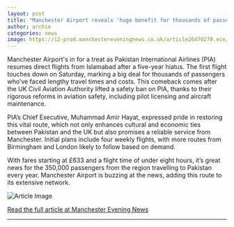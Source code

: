 ```yaml
---
layout: post
title: "Manchester Airport reveals 'huge benefit for thousands of passengers' after five year ban lifted"
author: archie
categories: news
image: https://i2-prod.manchestereveningnews.co.uk/article26470270.ece/ALTERNATES/s1200/1_Travel-getaway-from-Manchester-Airport.jpg
---
```

Manchester Airport's in for a treat as Pakistan International Airlines (PIA) resumes direct flights from Islamabad after a five-year hiatus. The first flight touches down on Saturday, marking a big deal for thousands of passengers who’ve faced lengthy travel times and costs. This comeback comes after the UK Civil Aviation Authority lifted a safety ban on PIA, thanks to their rigorous reforms in aviation safety, including pilot licensing and aircraft maintenance.

PIA’s Chief Executive, Muhammad Amir Hayat, expressed pride in restoring this vital route, which not only enhances cultural and economic ties between Pakistan and the UK but also promises a reliable service from Manchester. Initial plans include four weekly flights, with more routes from Birmingham and London likely to follow based on demand.

With fares starting at £633 and a flight time of under eight hours, it’s great news for the 350,000 passengers from the region travelling to Pakistan every year. Manchester Airport is buzzing at the news, adding this route to its extensive network.

![Article Image](https://i2-prod.manchestereveningnews.co.uk/article26470270.ece/ALTERNATES/s1200/1_Travel-getaway-from-Manchester-Airport.jpg)

[Read the full article at Manchester Evening News](https://www.manchestereveningnews.co.uk/news/greater-manchester-news/manchester-airport-passengers-pakistan-route-32737178)

---
